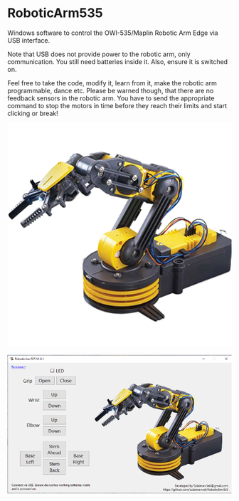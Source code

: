# RoboticArm535
Windows software to control the OWI-535/Maplin Robotic Arm Edge via USB interface.

Note that USB does not provide power to the robotic arm, only communication. You still need batteries inside it. Also, ensure it is switched on.

Feel free to take the code, modify it, learn from it, make the robotic arm programmable, dance etc.
Please be warned though, that there are no feedback sensors in the robotic arm. 
You have to send the appropriate command to stop the motors in time before they reach their limits and start clicking or break!

![alt text](https://github.com/sulaimanvali/RoboticArm535/blob/master/RoboticArm535/images/robotic_arm.png)

![alt text](https://github.com/sulaimanvali/RoboticArm535/blob/master/RoboticArm535/images/Screenshot1.png)
